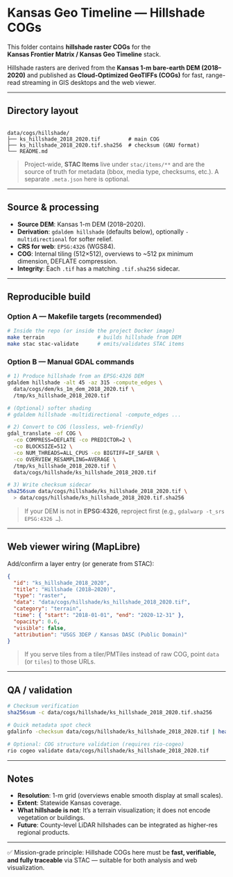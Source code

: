 # Kansas Geo Timeline — Hillshade COGs

This folder contains **hillshade raster COGs** for the  
**Kansas Frontier Matrix / Kansas Geo Timeline** stack.

Hillshade rasters are derived from the **Kansas 1-m bare-earth DEM (2018–2020)** and
published as **Cloud-Optimized GeoTIFFs (COGs)** for fast, range-read streaming in GIS
desktops and the web viewer.

---

## Directory layout

```

data/cogs/hillshade/
├── ks_hillshade_2018_2020.tif         # main COG
├── ks_hillshade_2018_2020.tif.sha256  # checksum (GNU format)
└── README.md

````

> Project-wide, **STAC Items** live under `stac/items/**` and are the source of truth
> for metadata (bbox, media type, checksums, etc.). A separate `.meta.json` here is optional.

---

## Source & processing

- **Source DEM**: Kansas 1-m DEM (2018–2020).
- **Derivation**: `gdaldem hillshade` (defaults below), optionally `-multidirectional` for softer relief.
- **CRS for web**: `EPSG:4326` (WGS84).
- **COG**: Internal tiling (512×512), overviews to ~512 px minimum dimension, DEFLATE compression.
- **Integrity**: Each `.tif` has a matching `.tif.sha256` sidecar.

---

## Reproducible build

### Option A — Makefile targets (recommended)

```bash
# Inside the repo (or inside the project Docker image)
make terrain                 # builds hillshade from DEM
make stac stac-validate      # emits/validates STAC items
````

### Option B — Manual GDAL commands

```bash
# 1) Produce hillshade from an EPSG:4326 DEM
gdaldem hillshade -alt 45 -az 315 -compute_edges \
  data/cogs/dem/ks_1m_dem_2018_2020.tif \
  /tmp/ks_hillshade_2018_2020.tif

# (Optional) softer shading
# gdaldem hillshade -multidirectional -compute_edges ...

# 2) Convert to COG (lossless, web-friendly)
gdal_translate -of COG \
  -co COMPRESS=DEFLATE -co PREDICTOR=2 \
  -co BLOCKSIZE=512 \
  -co NUM_THREADS=ALL_CPUS -co BIGTIFF=IF_SAFER \
  -co OVERVIEW_RESAMPLING=AVERAGE \
  /tmp/ks_hillshade_2018_2020.tif \
  data/cogs/hillshade/ks_hillshade_2018_2020.tif

# 3) Write checksum sidecar
sha256sum data/cogs/hillshade/ks_hillshade_2018_2020.tif \
  > data/cogs/hillshade/ks_hillshade_2018_2020.tif.sha256
```

> If your DEM is not in **EPSG:4326**, reproject first (e.g., `gdalwarp -t_srs EPSG:4326 …`).

---

## Web viewer wiring (MapLibre)

Add/confirm a layer entry (or generate from STAC):

```json
{
  "id": "ks_hillshade_2018_2020",
  "title": "Hillshade (2018–2020)",
  "type": "raster",
  "data": "data/cogs/hillshade/ks_hillshade_2018_2020.tif",
  "category": "terrain",
  "time": { "start": "2018-01-01", "end": "2020-12-31" },
  "opacity": 0.6,
  "visible": false,
  "attribution": "USGS 3DEP / Kansas DASC (Public Domain)"
}
```

> If you serve tiles from a tiler/PMTiles instead of raw COG, point `data` (or `tiles`) to those URLs.

---

## QA / validation

```bash
# Checksum verification
sha256sum -c data/cogs/hillshade/ks_hillshade_2018_2020.tif.sha256

# Quick metadata spot check
gdalinfo -checksum data/cogs/hillshade/ks_hillshade_2018_2020.tif | head -n 40

# Optional: COG structure validation (requires rio-cogeo)
rio cogeo validate data/cogs/hillshade/ks_hillshade_2018_2020.tif
```

---

## Notes

* **Resolution**: 1-m grid (overviews enable smooth display at small scales).
* **Extent**: Statewide Kansas coverage.
* **What hillshade is not**: It’s a terrain visualization; it does not encode vegetation or buildings.
* **Future**: County-level LiDAR hillshades can be integrated as higher-res regional products.

---

✅ Mission-grade principle: Hillshade COGs here must be **fast, verifiable, and
fully traceable** via STAC — suitable for both analysis and web visualization.

```
```

